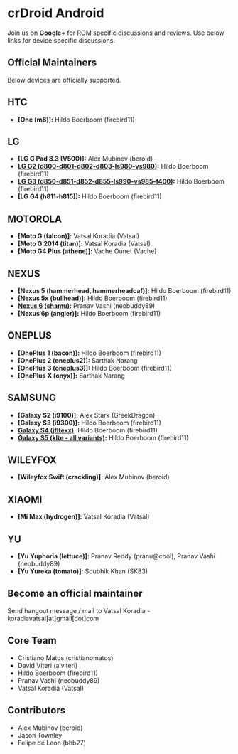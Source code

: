 crDroid Android
===============
Join us on __[Google+](https://plus.google.com/communities/118297646046960923906)__ for ROM specific discussions and reviews.
Use below links for device specific discussions.


Official Maintainers
--------------------
Below devices are officially supported.


HTC
---
* __[One (m8)]:__ Hildo Boerboom (firebird11)

LG
--
* __[LG G Pad 8.3 (V500)]:__ Alex Mubinov (beroid)
* __[LG G2 (d800-d801-d802-d803-ls980-vs980)](http://forum.xda-developers.com/lg-g2/development/rom-crdroid-t3120790):__ Hildo Boerboom (firebird11)
* __[LG G3 (d850-d851-d852-d855-ls990-vs985-f400)](http://forum.xda-developers.com/lg-g3/development/rom-crdroid-t2955012):__ Hildo Boerboom (firebird11)
* __[LG G4 (h811-h815)]:__ Hildo Boerboom (firebird11)

MOTOROLA
--------
* __[Moto G (falcon)]:__ Vatsal Koradia (Vatsal)
* __[Moto G 2014 (titan)]:__ Vatsal Koradia (Vatsal)
* __[Moto G4 Plus (athene)]:__ Vache Ounet (Vache)

NEXUS
-----
* __[Nexus 5 (hammerhead, hammerheadcaf)]:__ Hildo Boerboom (firebird11)
* __[Nexus 5x (bullhead)]:__ Hildo Boerboom (firebird11)
* __[Nexus 6 (shamu)](http://forum.xda-developers.com/nexus-6/development/rom-crdroid-android-beta-builds-t3480094):__ Pranav Vashi (neobuddy89)
* __[Nexus 6p (angler)]:__ Hildo Boerboom (firebird11)

ONEPLUS
-------
* __[OnePlus 1 (bacon)]:__ Hildo Boerboom (firebird11)
* __[OnePlus 2 (oneplus2)]:__ Sarthak Narang
* __[OnePlus 3 (oneplus3)]:__ Hildo Boerboom (firebird11)
* __[OnePlus X (onyx)]:__ Sarthak Narang

SAMSUNG
-------
* __[Galaxy S2 (i9100)]:__ Alex Stark (GreekDragon)
* __[Galaxy S3 (i9300)]:__ Hildo Boerboom (firebird11)
* __[Galaxy S4 (jfltexx)](http://forum.xda-developers.com/galaxy-s4/i9505-develop/rom-crdroid-t3480917):__ Hildo Boerboom (firebird11)
* __[Galaxy S5 (klte - all variants)](http://forum.xda-developers.com/galaxy-s5/unified-development/rom-crdroid-t2860894):__ Hildo Boerboom (firebird11)

WILEYFOX
--------
* __[Wileyfox Swift (crackling)]:__ Alex Mubinov (beroid)

XIAOMI
------
* __[Mi Max (hydrogen)]:__ Vatsal Koradia (Vatsal)

YU
--
* __[Yu Yuphoria (lettuce)]:__ Pranav Reddy (pranu@cool), Pranav Vashi (neobuddy89)
* __[Yu Yureka (tomato)]:__ Soubhik Khan (SK83)


Become an official maintainer
-----------------------------
Send hangout message / mail to Vatsal Koradia - koradiavatsal[at]gmail[dot]com


Core Team
---------
* Cristiano Matos (cristianomatos)
* David Viteri (alviteri)
* Hildo Boerboom (firebird11)
* Pranav Vashi (neobuddy89)
* Vatsal Koradia (Vatsal)


Contributors
------------
* Alex Mubinov (beroid)
* Jason Townley
* Felipe de Leon (bhb27)
